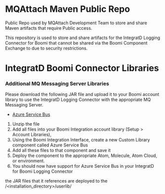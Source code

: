 # MQAttach Maven Public Repo #
Public Repo used by MQAttach Development Team to store and share Maven artifacts that require Public access.

This repository is used to store and share artifacts for the IntegratD Logging Connector for Boomi that 
cannot be shared via the Boomi Component Exchange to due to security restrictions.

# IntegratD Boomi Connector Libraries #

### Additional MQ Messaging Server Libraries ###

Please download the following JAR file and upload it to your Boomi account library to use the IntegratD Logging Connector with the appropriate MQ Messaging Server.
* [Azure Service Bus](https://mqattach.github.io/public-maven-packages/standalone/azure-servicebus-jms-1.0.2.zip)

1. Unzip the file 
2. Add all files into your Boomi Integration account library (Setup > Account Libraries),
3. Using the Boomi Integration Interface, create a new Custom Library component called Azure Service Bus
4. Add all these files to that component and save it  
5. Deploy the component to the appropriate Atom, Molecule, Atom Cloud, or environment.
6. You should now have support for Azure Service Bus in your IntegratD for Boomi Logging Connector

the JAR files that it references are
deployed to the /<installation_directory>/userlib/
